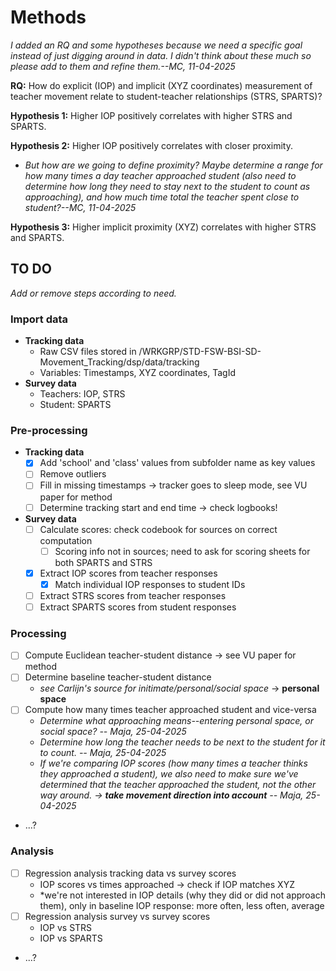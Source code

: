 # Methods

*I added an RQ and some hypotheses because we need a specific goal instead of just digging around in data. I didn't think about these much so please add to them and refine them.--MC, 11-04-2025*  

**RQ:** How do explicit (IOP) and implicit (XYZ coordinates) measurement of teacher movement relate to student-teacher relationships (STRS, SPARTS)?

**Hypothesis 1:** Higher IOP positively correlates with higher STRS and SPARTS.

**Hypothesis 2:** Higher IOP positively correlates with closer proximity. 
* *But how are we going to define proximity? Maybe determine a range for how many times a day teacher approached student (also need to determine how long they need to stay next to the student to count as approaching), and how much time total the teacher spent close to student?--MC, 11-04-2025*

**Hypothesis 3:** Higher implicit proximity (XYZ) correlates with higher STRS and SPARTS.

## TO DO

*Add or remove steps according to need.*

### Import data
* **Tracking data**
    * Raw CSV files stored in /WRKGRP/STD-FSW-BSI-SD-Movement_Tracking/dsp/data/tracking
    * Variables: Timestamps, XYZ coordinates, TagId
* **Survey data**
    * Teachers: IOP, STRS
    * Student: SPARTS
### Pre-processing
* **Tracking data**
    * [x] Add 'school' and 'class' values from subfolder name as key values
    * [ ] Remove outliers
    * [ ] Fill in missing timestamps -> tracker goes to sleep mode, see VU paper for method
    * [ ] Determine tracking start and end time -> check logbooks!
* **Survey data**
    * [ ] Calculate scores: check codebook for sources on correct computation
      * [ ] Scoring info not in sources; need to ask for scoring sheets for both SPARTS and STRS
   * [x] Extract IOP scores from teacher responses
      * [x] Match individual IOP responses to student IDs
   * [ ] Extract STRS scores from teacher responses
   * [ ] Extract SPARTS scores from student responses
### Processing
* [ ] Compute Euclidean teacher-student distance -> see VU paper for method
* [ ] Determine baseline teacher-student distance
    * *see Carlijn's source for initimate/personal/social space* -> **personal space**
* [ ] Compute how many times teacher approached student and vice-versa
    * *Determine what approaching means--entering personal space, or social space? -- Maja, 25-04-2025*
    * *Determine how long the teacher needs to be next to the student for it to count. -- Maja, 25-04-2025*
    * *If we're comparing IOP scores (how many times a teacher thinks they approached a student), we also need to make sure we've determined that the teacher approached the student, not the other way around. -> **take movement direction into account** -- Maja, 25-04-2025*
* ...?
### Analysis
* [ ] Regression analysis tracking data vs survey scores
    * IOP scores vs times approached -> check if IOP matches XYZ
    * *we're not interested in IOP details (why they did or did not approach them), only in baseline IOP response: more often, less often, average
* [ ] Regression analysis survey vs survey scores
    * IOP vs STRS
    * IOP vs SPARTS
* ...?
